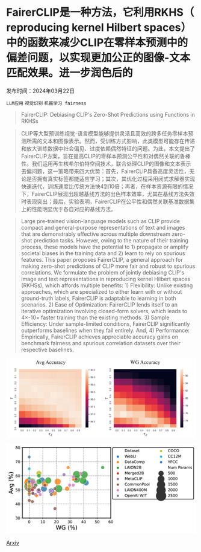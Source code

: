 # FairerCLIP是一种方法，它利用RKHS（ reproducing kernel Hilbert spaces）中的函数来减少CLIP在零样本预测中的偏差问题，以实现更加公正的图像-文本匹配效果。进一步润色后的

发布时间：2024年03月22日

`LLM应用` `视觉识别` `机器学习 fairness`

> FairerCLIP: Debiasing CLIP's Zero-Shot Predictions using Functions in RKHSs

> CLIP等大型预训练视觉-语言模型能够提供灵活且高效的跨多任务零样本预测所需的文本和图像表示。然而，受训练方式影响，此类模型可能存在传递和放大训练数据中社会偏见、过度依赖偶然特征的问题。为此，本文提出了FairerCLIP方案，旨在提高CLIP的零样本预测公平性和对偶然关联的鲁棒性。我们运用再生核希尔伯特空间技术，联合处理CLIP的图像和文本表示去偏问题，这一策略带来四大优势：首先，FairerCLIP具备高度灵活性，无论是否拥有真实标签都能适应学习；其次，其优化过程采用闭式求解器实现快速迭代，训练速度比传统方法快4到10倍；再者，在样本资源有限的情况下，FairerCLIP展现出超越基线方法的出色样本效率，尤其在基线方法失效时表现突出；最后，实验表明，FairerCLIP在公平性和偶然关联基准数据集上的性能明显优于各自对应的基线方法。

> Large pre-trained vision-language models such as CLIP provide compact and general-purpose representations of text and images that are demonstrably effective across multiple downstream zero-shot prediction tasks. However, owing to the nature of their training process, these models have the potential to 1) propagate or amplify societal biases in the training data and 2) learn to rely on spurious features. This paper proposes FairerCLIP, a general approach for making zero-shot predictions of CLIP more fair and robust to spurious correlations. We formulate the problem of jointly debiasing CLIP's image and text representations in reproducing kernel Hilbert spaces (RKHSs), which affords multiple benefits: 1) Flexibility: Unlike existing approaches, which are specialized to either learn with or without ground-truth labels, FairerCLIP is adaptable to learning in both scenarios. 2) Ease of Optimization: FairerCLIP lends itself to an iterative optimization involving closed-form solvers, which leads to $4\times$-$10\times$ faster training than the existing methods. 3) Sample Efficiency: Under sample-limited conditions, FairerCLIP significantly outperforms baselines when they fail entirely. And, 4) Performance: Empirically, FairerCLIP achieves appreciable accuracy gains on benchmark fairness and spurious correlation datasets over their respective baselines.

![FairerCLIP是一种方法，它利用RKHS（ reproducing kernel Hilbert spaces）中的函数来减少CLIP在零样本预测中的偏差问题，以实现更加公正的图像-文本匹配效果。进一步润色后的](../../../paper_images/2403.15593/x1.png)

![FairerCLIP是一种方法，它利用RKHS（ reproducing kernel Hilbert spaces）中的函数来减少CLIP在零样本预测中的偏差问题，以实现更加公正的图像-文本匹配效果。进一步润色后的](../../../paper_images/2403.15593/x2.png)

[Arxiv](https://arxiv.org/abs/2403.15593)